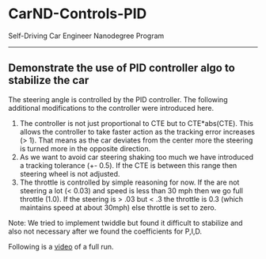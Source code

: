 # CarND-Controls-PID
Self-Driving Car Engineer Nanodegree Program

---

## Demonstrate the use of PID controller algo to stabilize the car

The steering angle is controlled by the PID controller. The following additional modifications to the controller were introduced here.

1. The controller is not just proportional to CTE but to CTE*abs(CTE). This allows the controller to take faster action as the tracking error increases (> 1). That means as the car deviates from the center more the steering is turned more in the opposite direction. 
2. As we want to avoid car steering shaking too much we have introduced a tracking tolerance (+- 0.5). If the CTE is between this range then steering wheel is not adjusted. 
3. The throttle is controlled by simple reasoning for now. If the are not steering a lot (< 0.03) and speed is less than 30 mph then we go full throttle (1.0). If the steering is > .03 but < .3 the throttle is 0.3 (which maintains speed at about 30mph) else throttle is set to zero.

Note: We tried to implement twiddle but found it difficult to stabilize and also not necessary after we found the coefficients for P,I,D.

Following is a [video](https://www.youtube.com/watch?v=gajd7TQmusk&t=21s) of a full run.

